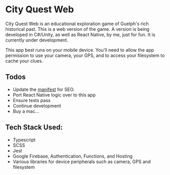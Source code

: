 # City Quest Web

City Quest Web is an educational exploration game of Guelph's rich historical past. This is a web version of the game. A version is being developed in C#/Unity, as well as React Native, by me, just for fun. It is currently under development.

This app best runs on your mobile device. You'll need to allow the app permission to use your camera, your GPS, and to access your filesystem to cache your clues.

## Todos

- Update the [manifest](https://web.dev/add-manifest) for SEO.
- Port React Native logic over to this app
- Ensure tests pass
- Continue development
- Buy a mac...

## Tech Stack Used:
- Typescript
- SCSS
- Jest
- Google Firebase, Authentication, Functions, and Hosting
- Various libraries for device peripherals such as camera, GPS and filesystem
